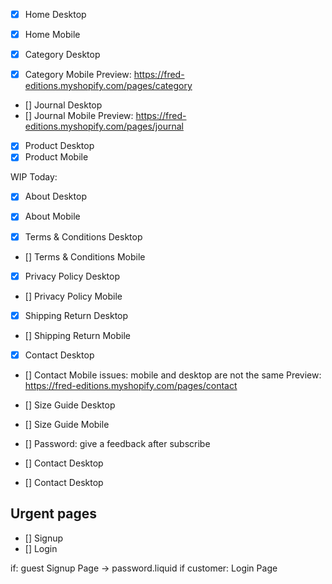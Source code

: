 - [x] Home Desktop
- [x] Home Mobile

- [x] Category Desktop
- [x] Category Mobile
      Preview: https://fred-editions.myshopify.com/pages/category

- [] Journal Desktop
- [] Journal Mobile
  Preview: https://fred-editions.myshopify.com/pages/journal

- [x] Product Desktop
- [x] Product Mobile

WIP Today:

- [x] About Desktop
- [x] About Mobile

- [x] Terms & Conditions Desktop
- [] Terms & Conditions Mobile

- [x] Privacy Policy Desktop
- [] Privacy Policy Mobile

- [x] Shipping Return Desktop
- [] Shipping Return Mobile

- [x] Contact Desktop
- [] Contact Mobile
  issues: mobile and desktop are not the same
  Preview: https://fred-editions.myshopify.com/pages/contact

- [] Size Guide Desktop
- [] Size Guide Mobile

- [] Password:
  give a feedback after subscribe

- [] Contact Desktop
- [] Contact Desktop

## Urgent pages

- [] Signup
- [] Login

if: guest
Signup Page -> password.liquid
if customer:
Login Page

